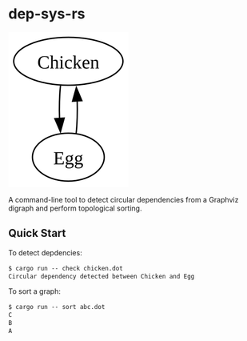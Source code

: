 # dep-sys-rs

<img src="./chicken.svg">

A command-line tool to detect circular dependencies from a Graphviz digraph
and perform topological sorting.

## Quick Start

To detect depdencies:

```console
$ cargo run -- check chicken.dot
Circular dependency detected between Chicken and Egg
```

To sort a graph:

```console
$ cargo run -- sort abc.dot
C
B
A
```
